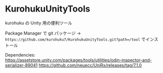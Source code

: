 # KurohukuUnityTools
kurohuku の Unity 用の便利ツール

Package Manager で git パッケージ -> `https://github.com/kurohuku7/KurohukuUnityTools.git?path=/tool` でインストール

Dependencies:  
https://assetstore.unity.com/packages/tools/utilities/odin-inspector-and-serializer-89041
https://github.com/neuecc/UniRx/releases/tag/7.1.0

